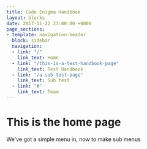 ```yaml
---
title: Code Enigma Handbook
layout: blocks
date: 2017-11-22 23:00:00 +0000
page_sections:
- template: navigation-header
  block: sidebar
  navigation:
  - link: "/"
    link_text: Home
  - link: "/this-is-a-test-handbook-page"
    link_text: Test Handbook
  - link: "/a-sub-test-page"
    link_text: Sub test
  - link: "#"
    link_text: Team
---
```


# This is the home page

We've got a simple menu in, now to make sub menus
